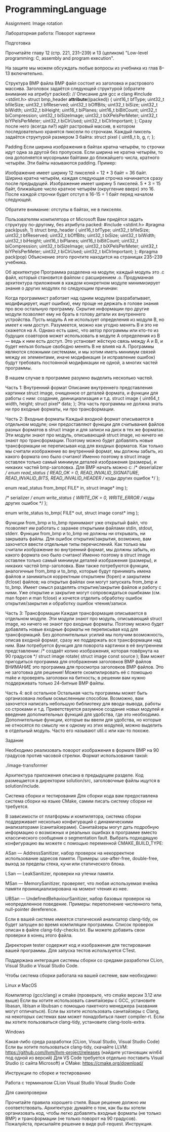 # ProgrammingLanguage
Assignment: Image rotation

Лабораторная работа: Поворот картинки

Подготовка

Прочитайте главу 12 (стр. 221, 231–239) и 13 (целиком) "Low-level programming: C, assembly and program execution".

На защите мы можем обсуждать любые вопросы из учебника из глав 8–13 включительно.

Структура BMP файла
BMP файл состоит из заголовка и растрового массива.
Заголовок задаётся следующей структурой (обратите внимание на атрибут packed):
// Описание для gcc и clang
#include  <stdint.h>
struct bmp_header __attribute__((packed))
{
        uint16_t bfType;
        uint32_t  bfileSize;
        uint32_t bfReserved;
        uint32_t bOffBits;
        uint32_t biSize;
        uint32_t biWidth;
        uint32_t  biHeight;
        uint16_t  biPlanes;
        uint16_t biBitCount;
        uint32_t biCompression;
        uint32_t biSizeImage;
        uint32_t biXPelsPerMeter;
        uint32_t biYPelsPerMeter;
        uint32_t biClrUsed;
        uint32_t  biClrImportant;
};
Сразу после него (всегда ли?) идёт растровый массив, в котором последовательно хранятся пиксели по строчкам.
Каждый пиксель задаётся структурой размером 3 байта:
   struct pixel { uint8_t b, g, r; };

Padding
Если ширина изображения в байтах кратна четырём, то строчки идут одна за другой без пропусков.
Если ширина не кратна четырём, то она дополняется мусорными байтами до ближайшего числа, кратного четырём.
Эти байты называются padding.
Пример:

Изображение имеет ширину 12 пикселей = 12 * 3 байт = 36 байт. Ширина кратна четырём, каждая следующая строчка начинается сразу после предыдущей.
Изображение имеет ширину 5 пикселей. 5 * 3 = 15 байт, ближайшее число кратное четырём (округление вверх) это 16. После каждой строчки будет отступ в 16-15 = 1 байт перед началом следующей.

Обратите внимание: отступы в байтах, не в пикселях.

Пользователям компилятора от Microsoft
Вам придётся задать структуру по-другому, без атрибута packed:
#include  <stdint.h>
#pragma pack(push, 1)
struct bmp_header 
{
        uint16_t bfType;
        uint32_t  bfileSize;
        uint32_t bfReserved;
        uint32_t bOffBits;
        uint32_t biSize;
        uint32_t biWidth;
        uint32_t  biHeight;
        uint16_t  biPlanes;
        uint16_t biBitCount;
        uint32_t biCompression;
        uint32_t biSizeImage;
        uint32_t biXPelsPerMeter;
        uint32_t biYPelsPerMeter;
        uint32_t biClrUsed;
        uint32_t  biClrImportant;
};
#pragma pack(pop)
Объяснение этого прочтите находится на страницах 235–239 учебника.

Об архитектуре
Программа разделена на модули; каждый модуль это .c файл, который становится файлом с расширением .o.
Продуманная архитектура приложения в каждом конкретном модуле минимизирует
знания о других модулях по следующим причинам:

Когда программист работает над одним модулем (разрабатывает, модифицирует,
ищет ошибки), ему проще не держать в голове знания про всю остальную
программу. Скрытие информации про другие модули позволяет ему не брать в
голову детали их внутреннего устройства.
Пусть модуль A не использует определения из модуля B, но имеет к ним доступ.
Разумеется, можно как угодно менять B и это не скажется на A.
Однако есть шанс, что автор программы или кто-то из будущих соавторов может
использовать в модуле A определения из B — ведь к ним есть доступ.  Это
установит жёсткую связь между A и B, и будет нельзя больше свободно менять B не
влияя на A. Программы являются сложными системами, и мы хотим иметь минимум
связей между их элементами, иначе модификация (и исправление ошибок) будут
требовать постоянной модификации не одной, а многих частей программы.

В нашем случае в программе разумно выделить несколько частей.

Часть 1: Внутренний формат
Описание внутреннего представления картинки struct image, очищенное от
деталей формата, и функции для работы с ним: создание, деинициализация и т.д.
struct image {
  uint64_t width, height;
  struct pixel* data;
};
Эта часть программы не должна знать ни про входные форматы, ни про трансформации.

Часть 2: Входные форматы
Каждый входной формат описывается в отдельном модуле; они предоставляют функции
для считывания файлов разных форматов в struct image и для записи на диск в
тех же форматах.
Эти модули знают про модуль, описывающий struct image, но ничего не знают про
трансформации. Поэтому можно будет добавлять новые трансформации не переписывая
код для входных форматов.
Как только мы считали изображение во внутренний формат, мы должны забыть, из
какого формата оно было считано!  Именно поэтому в struct image оставлен
только самый минимум деталей изображения (размеры), и никаких частей
bmp-заголовка.  Для BMP начать можно с:
/*  deserializer   */
enum read_status  {
  READ_OK = 0,
  READ_INVALID_SIGNATURE,
  READ_INVALID_BITS,
  READ_INVALID_HEADER
  /* коды других ошибок  */
  };

enum read_status from_bmp( FILE* in, struct image* img );

/*  serializer   */
enum  write_status  {
  WRITE_OK = 0,
  WRITE_ERROR
  /* коды других ошибок  */
};

enum write_status to_bmp( FILE* out, struct image const* img );

Функции from_bmp и to_bmp принимают уже открытый файл, что позволяет
им работать с заранее открытыми файлами stdin, stdout, stderr.
Функции from_bmp и to_bmp не должны ни открывать, ни закрывать файлы.
Для ошибок открытия/закрытия, возможно, вам захочется ввести отдельные типы
перечислений.
Как только мы считали изображение во внутренний формат, мы должны забыть, из
какого формата оно было считано! Именно поэтому в struct image оставлен
только самый минимум деталей изображения (размеры), и никаких частей
bmp-заголовка.
Вам также потребуются функции, аналогичные from_bmp и to_bmp, которые
будут принимать имена файлов и заниматься корректным открытием (fopen) и
закрытием (fclose) файлов; на открытых файлах они могут запускать from_bmp
и to_bmp.
Имеет смысл разделять открытие/закрытие файлов и работу с ними. Уже
открытие и закрытие могут сопровождаться ошибками (см. man fopen и
man fclose) и хочется отделить обработку ошибок открытия/закрытия и
обработку ошибок чтения/записи.

Часть 3: Трансформации
Каждая трансформация описывается в отдельном модуле. Эти модули знают про
модуль, описывающий struct image, но ничего не знают про входные форматы.
Поэтому можно будет добавлять новые входные форматы не переписывая код для
трансформаций. Без дополнительных усилий мы получим возможность, описав входной
формат, сразу же поддержать все трансформации над ним.
Вам потребуется функция для поворота картинки в её внутреннем представлении:
/* создаёт копию изображения, которая повёрнута на 90 градусов */
struct image rotate( struct image const source );
Вам может пригодиться программа для отображения заголовков BMP файлов
ВНИМАНИЕ это программа для просмотра заголовков BMP файлов. Это не заготовка для решения! Можете скомпилировать её с помощью make и проверять заголовки на битность; в решении вам нужно поддерживать только 24-битные BMP файлы.

Часть 4: всё остальное
Остальная часть программы может быть организована любым осмысленным способом. Возможно, вам захочется написать небольшую библиотеку для ввода-вывода, работы со строками и т.д.
Приветствуется разумное создание новых модулей и введение дополнительных функций для удобства, где это необходимо.
Дополнительные функции, которые вы ввели для удобства, но которые не относятся по смыслу ни к одному из этих модулей, можно выделить
в отдельный модуль. Часто его называют util.c или как-то похоже.

Задание

Необходимо реализовать поворот изображения в формате BMP на 90 градусов против
часовой стрелки. Формат использования такой:

./image-transformer <source-image> <transformed-image>

Архитектура приложения описана в предыдущем разделе.
Код размещается в директории solution/src, заголовочные файлы ищутся в solution/include.


Система сборки и тестирования
Для сборки кода вам предоставлена система сборки на языке CMake, самим писать систему сборки не требуется.


В зависимости от платформы и компилятора, система сборки поддерживает несколько конфигураций с динамическими
анализаторами (санитайзерами). Санитайзеры могут дать подробную информацию о возможных и реальных ошибках в
программе вместо классического сообщения о segmentation fault. Выбрать подходящую конфигурацию вы можете с
помощью переменной CMAKE_BUILD_TYPE:


ASan — AddressSanitizer,
набор проверок на некорректное использование адресов памяти. Примеры:
use-after-free, double-free, выход за пределы стека, кучи или статического блока.


LSan — LeakSanitizer,
проверки на утечки памяти.


MSan — MemorySanitizer,
проверяет, что любая используемая ячейка памяти проинициализирована на момент чтения из нее.


UBSan — UndefinedBehaviourSanitizer,
набор базовых проверок на неопределенное поведение. Примеры: переполнение численного типа,
null-pointer dereference.




Если в вашей системе имеется статический анализатор clang-tidy, он будет запущен во время компиляции программы.
Список проверок описан в файле clang-tidy-checks.txt. Вы можете добавить свои проверки в конец этого файла.


Директория tester содержит код и изображения для тестирования вашей программы. Для запуска тестов используется CTest.


Поддержана интеграция системы сборки со средами разработки CLion, Visual Studio и Visual Studio Code.


Чтобы система сборки работала на вашей системе, вам необходимо:

Linux и MacOS

Компилятор (gcc/clang) и cmake (проверьте, что cmake версии 3.12 или выше)
Если вы хотите использовать санитайзеры с GCC, установите libasan, liblsan и libubsan с помощью пакетного менеджера (названия могут отличаться).
Если вы хотите использовать санитайзеры с Clang, на некоторых системах вам может понадобиться пакет compiler-rt.
Если вы хотите пользоваться clang-tidy, установите clang-tools-extra.


Windows

Какая-либо среда разработки (CLion, Visual Studio, Visual Studio Code)
Если вы хотите пользоваться clang-tidy, скачайте LLVM: https://github.com/llvm/llvm-project/releases (найдите установщик win64 под одной из версий)
Для VS Code требуется отдельно поставить Visual Studio (с сайта Microsoft) и CMake: https://cmake.org/download/



Инструкции по сборке и тестированию

Работа с терминалом
CLion
Visual Studio
Visual Studio Code


Для самопроверки

Прочитайте правила хорошего стиля. Ваше решение должно им соответствовать.
Архитектура: думайте о том, как бы вы хотели организовать код, чтобы легко добавлять входные форматы (не только BMP) и трансформации (не только поворот на 90 градусов).
Пожалуйста, присылайте решение в виде pull-request. Инструкция.
